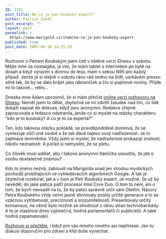 ```yaml
---
ID: 2121
post_title: Na co je pan Koubský expert?
author: Patrick Zandl
post_excerpt: ""
layout: post
permalink: >
  https://www.marigold.cz/item/na-co-je-pan-koubsky-expert
published: true
post_date: 2007-06-18 14:25:29
---
```

Rozhovor s Petrem Koubským jsem četl v tištěné verzi iDnesu v sobotu. Mějte mne za nostalgika, já vím, že mám tablet s internetem po bytě na dosah a když vyrazím s dcerou do lesa, mám s sebou N95 pro každý případ. Jenže já si stejně v sobotu ráno rád sednu na židli, usrkávám presso silné tak, že by se dalo krájet jako rákosníček a čtu si papírové noviny. Přijde mi to takové... retro... 

Dneska mne Adam upozornil, že si mám přečíst <a href="http://zpravy.idnes.cz/expert-koubsky-internetova-revoluce-nas-zaskocila-fxr-/vedatech.asp?c=A070617_083511_vedatech_jan">online verzi rozhovoru na iDnesu</a>. Neměl jsem to dělat, zbytečně se mi zdvihl žaludek nad tím, co lidé dokáží napsat do diskuse, když jsou anonymní. Redakce zřejmě zapracovala a ledasco odstranila, jenže co si myslet na otázky charakteru "kdo je to koubský? A co je to za experta?"

Ten, kdo takovou otázku pokládá, se pravděpodobně domnívá, že se vymezuje vůči oné osobě a že tak dává najevo svoji nadřazenost. Je to zajímavá domněnka. Vždy jsem si myslel, že nadřazenost prokazují znalosti, nikoliv neznalosti. A pořád si nemyslím, že se pletu. 

Co člověk musí udělat, aby i taková anonymní tlamička usoudila, že jde o osobu dostatečně známou?

Kdo to jméno nezná, zabloudí na Marigolda snad jen shodou mystických pochodů probíhajících ve vyhledávacích algoritmech Google. A tak je zbytečné rozebírat, jak a v čem je Petr Koubský expert. Je možné, že už by nevěděl, do jaké patice patří procesor Intel Core Duo. O tom to není, ani o tom, že bych nevsadil na to, že by patici správně určil sám Otellini. Názory Petra Koubského vždy velmi jasně shrnovaly postoj určité generace a to se vzácnou vytříbeností, precizností a srozumitelností. Presentovaly určitý konsensus, na němž bylo možné se shodnout z obou stran technobarikády. A to je vlastnost dnes výjimečná, hodná parlamentářů či publicistů. A také hodná zapamatování.

<a href="http://zpravy.idnes.cz/expert-koubsky-internetova-revoluce-nas-zaskocila-fxr-/vedatech.asp?c=A070617_083511_vedatech_jan">Rozhovor si přečtěte</a>, i když pro vás mnoho nového asi nepřinese. Jen tu diskusi doporučím pro zdraví a klid duše vynechat.